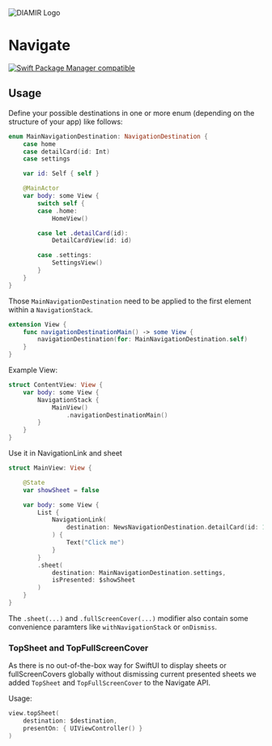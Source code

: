 <picture>
  <source media="(prefers-color-scheme: dark)" srcset="https://github.com/user-attachments/assets/c629b97b-ca4b-428f-8147-e6846a30bc40">
  <img alt="DIAMIR Logo" src="https://github.com/user-attachments/assets/d41a2076-fc04-4e1b-a260-9832025bf69d ">
</picture>

# Navigate

[![Swift Package Manager compatible](https://img.shields.io/badge/Swift%20Package%20Manager-compatible-brightgreen.svg)](https://github.com/apple/swift-package-manager)

## Usage

Define your possible destinations in one or more enum (depending on the structure of your app) like follows:

```swift
enum MainNavigationDestination: NavigationDestination {
    case home
    case detailCard(id: Int)
    case settings

    var id: Self { self }

    @MainActor
    var body: some View {
        switch self {
        case .home:
            HomeView()

        case let .detailCard(id):
            DetailCardView(id: id)

        case .settings:
            SettingsView()
        }
    }
}
```

Those `MainNavigationDestination` need to be applied to the first element within a `NavigationStack`.

```swift
extension View {
    func navigationDestinationMain() -> some View {
        navigationDestination(for: MainNavigationDestination.self)
    }
}
```

Example View:

```swift
struct ContentView: View {
    var body: some View {
        NavigationStack {
            MainView()
                .navigationDestinationMain()
        }
    }
}
```

Use it in NavigationLink and sheet

```swift
struct MainView: View {

    @State 
    var showSheet = false

    var body: some View {
        List {
            NavigationLink(
                destination: NewsNavigationDestination.detailCard(id: 1)
            ) {
                Text("Click me")
            }
        }
        .sheet(
            destination: MainNavigationDestination.settings, 
            isPresented: $showSheet
        )
    }
}
```

The `.sheet(...)` and `.fullScreenCover(...)` modifier also contain some convenience paramters like `withNavigationStack` or `onDismiss`.

### TopSheet and TopFullScreenCover

As there is no out-of-the-box way for SwiftUI to display sheets or fullScreenCovers globally without dismissing current presented sheets we added `TopSheet` and `TopFullScreenCover` to the Navigate API.

Usage: 

```swift
view.topSheet(
    destination: $destination, 
    presentOn: { UIViewController() }
)
```
